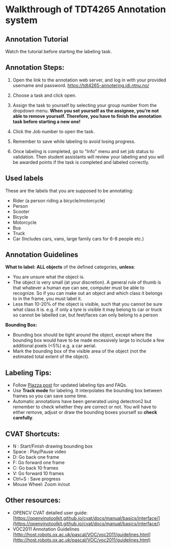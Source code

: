 # Walkthrough of TDT4265 Annotation system

## Annotation Tutorial
Watch the tutorial before starting the labeling task.

## Annotation Steps:

1. Open the link to the annotation web server, and log in with your provided username and password. https://tdt4265-annotering.idi.ntnu.no/

2. Choose a task and click open.

3. Assign the task to yourself by selecting your group number from the dropdown menu.
**When you set yourself as the assignee, you're not able to remove yourself. Therefore, you have to finish the annotation task before starting a new one!**

4. Click the Job number to open the task.

5. Remember to save while labeling to avoid losing progress.

6. Once labeling is completed, go to "Info" menu and set job status to validation. Then student assistants will review your labeling and you will be awarded points if the task is completed and labeled correctly.


## Used labels
These are the labels that you are supposed to be annotating: 

* Rider (a person riding a bicycle/motorcycle)
* Person
* Scooter
* Bicycle
* Motorcycle
* Bus
* Truck
* Car (Includes cars, vans, large family cars for 6-8 people etc.)

## Annotation Guidelines

**What to label:**
**ALL objects** of the defined categories, **unless**:
* You are unsure what the object is.
* The object is very small (at your discretion). A general rule of thumb is that whatever a human eye can see, computer must be able to recognize. So if you can make out an object and which class it belongs to in the frame, you must label it.
* Less than 10-20% of the object is visible, such that you cannot be sure what class it is. e.g. if only a tyre is visible it may belong to car or truck so cannot be labelled car, but feet/faces can only belong to a person

**Bounding Box:**
* Bounding box should be tight around the object, except where the bounding box would have to be made excessively large to include a few additional pixels (<5%) e.g. a car aerial.
* Mark the bounding box of the visible area of the object (not the estimated total extent of the object).

## Labeling Tips:
* Follow [Piazza post](https://piazza.com/class/kyipdksfp9q1dn?cid=226) for updated labeling tips and FAQs.
* Use **Track mode** for labeling. It interpolates the bounding box between frames so you can save some time.
* Automatic annotations have been generated using detectron2 but remember to check whether they are correct or not. You will have to either remove, adjust or draw the bounding boxes yourself so **check carefully**. 

## CVAT Shortcuts:
* N : Start/Finish drawing bounding box
* Space : Play/Pause video
* D: Go back one frame
* F: Go forward one frame
* C: Go back 10 frames
* V: Go forward 10 frames 
* Ctrl+S : Save progress
* Mouse Wheel: Zoom in/out


## Other resources:
* OPENCV CVAT detailed user guide: [https://openvinotoolkit.github.io/cvat/docs/manual/basics/interface/](https://openvinotoolkit.github.io/cvat/docs/manual/basics/interface/)
* VOC2011 Annotation Guidelines [http://host.robots.ox.ac.uk/pascal/VOC/voc2011/guidelines.html](http://host.robots.ox.ac.uk/pascal/VOC/voc2011/guidelines.html)

